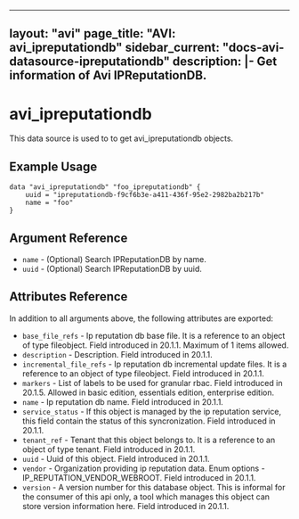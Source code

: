 <!--
    Copyright 2021 VMware, Inc.
    SPDX-License-Identifier: Mozilla Public License 2.0
-->
---
layout: "avi"
page_title: "AVI: avi_ipreputationdb"
sidebar_current: "docs-avi-datasource-ipreputationdb"
description: |-
  Get information of Avi IPReputationDB.
---

# avi_ipreputationdb

This data source is used to to get avi_ipreputationdb objects.

## Example Usage

```hcl
data "avi_ipreputationdb" "foo_ipreputationdb" {
    uuid = "ipreputationdb-f9cf6b3e-a411-436f-95e2-2982ba2b217b"
    name = "foo"
}
```

## Argument Reference

* `name` - (Optional) Search IPReputationDB by name.
* `uuid` - (Optional) Search IPReputationDB by uuid.

## Attributes Reference

In addition to all arguments above, the following attributes are exported:

* `base_file_refs` - Ip reputation db base file. It is a reference to an object of type fileobject. Field introduced in 20.1.1. Maximum of 1 items allowed.
* `description` - Description. Field introduced in 20.1.1.
* `incremental_file_refs` - Ip reputation db incremental update files. It is a reference to an object of type fileobject. Field introduced in 20.1.1.
* `markers` - List of labels to be used for granular rbac. Field introduced in 20.1.5. Allowed in basic edition, essentials edition, enterprise edition.
* `name` - Ip reputation db name. Field introduced in 20.1.1.
* `service_status` - If this object is managed by the ip reputation service, this field contain the status of this syncronization. Field introduced in 20.1.1.
* `tenant_ref` - Tenant that this object belongs to. It is a reference to an object of type tenant. Field introduced in 20.1.1.
* `uuid` - Uuid of this object. Field introduced in 20.1.1.
* `vendor` - Organization providing ip reputation data. Enum options - IP_REPUTATION_VENDOR_WEBROOT. Field introduced in 20.1.1.
* `version` - A version number for this database object. This is informal for the consumer of this api only, a tool which manages this object can store version information here. Field introduced in 20.1.1.

